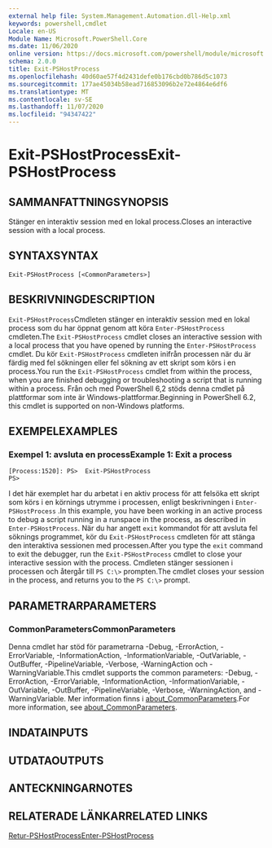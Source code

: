 ```yaml
---
external help file: System.Management.Automation.dll-Help.xml
keywords: powershell,cmdlet
Locale: en-US
Module Name: Microsoft.PowerShell.Core
ms.date: 11/06/2020
online version: https://docs.microsoft.com/powershell/module/microsoft.powershell.core/exit-pshostprocess?view=powershell-7&WT.mc_id=ps-gethelp
schema: 2.0.0
title: Exit-PSHostProcess
ms.openlocfilehash: 40d60ae57f4d2431defe0b176cbd0b786d5c1073
ms.sourcegitcommit: 177ae45034b58ead716853096b2e72e4864e6df6
ms.translationtype: MT
ms.contentlocale: sv-SE
ms.lasthandoff: 11/07/2020
ms.locfileid: "94347422"
---
```

# <span data-ttu-id="fae28-103">Exit-PSHostProcess</span><span class="sxs-lookup"><span data-stu-id="fae28-103">Exit-PSHostProcess</span></span>

## <span data-ttu-id="fae28-104">SAMMANFATTNING</span><span class="sxs-lookup"><span data-stu-id="fae28-104">SYNOPSIS</span></span>
<span data-ttu-id="fae28-105">Stänger en interaktiv session med en lokal process.</span><span class="sxs-lookup"><span data-stu-id="fae28-105">Closes an interactive session with a local process.</span></span>

## <span data-ttu-id="fae28-106">SYNTAX</span><span class="sxs-lookup"><span data-stu-id="fae28-106">SYNTAX</span></span>

```
Exit-PSHostProcess [<CommonParameters>]
```

## <span data-ttu-id="fae28-107">BESKRIVNING</span><span class="sxs-lookup"><span data-stu-id="fae28-107">DESCRIPTION</span></span>

<span data-ttu-id="fae28-108">`Exit-PSHostProcess`Cmdleten stänger en interaktiv session med en lokal process som du har öppnat genom att köra `Enter-PSHostProcess` cmdleten.</span><span class="sxs-lookup"><span data-stu-id="fae28-108">The `Exit-PSHostProcess` cmdlet closes an interactive session with a local process that you have opened by running the `Enter-PSHostProcess` cmdlet.</span></span> <span data-ttu-id="fae28-109">Du kör `Exit-PSHostProcess` cmdleten inifrån processen när du är färdig med fel sökningen eller fel sökning av ett skript som körs i en process.</span><span class="sxs-lookup"><span data-stu-id="fae28-109">You run the `Exit-PSHostProcess` cmdlet from within the process, when you are finished debugging or troubleshooting a script that is running within a process.</span></span> <span data-ttu-id="fae28-110">Från och med PowerShell 6,2 stöds denna cmdlet på plattformar som inte är Windows-plattformar.</span><span class="sxs-lookup"><span data-stu-id="fae28-110">Beginning in PowerShell 6.2, this cmdlet is supported on non-Windows platforms.</span></span>

## <span data-ttu-id="fae28-111">EXEMPEL</span><span class="sxs-lookup"><span data-stu-id="fae28-111">EXAMPLES</span></span>

### <span data-ttu-id="fae28-112">Exempel 1: avsluta en process</span><span class="sxs-lookup"><span data-stu-id="fae28-112">Example 1: Exit a process</span></span>

```
[Process:1520]: PS>  Exit-PSHostProcess
PS>
```

<span data-ttu-id="fae28-113">I det här exemplet har du arbetat i en aktiv process för att felsöka ett skript som körs i en körnings utrymme i processen, enligt beskrivningen i `Enter-PSHostProcess` .</span><span class="sxs-lookup"><span data-stu-id="fae28-113">In this example, you have been working in an active process to debug a script running in a runspace in the process, as described in `Enter-PSHostProcess`.</span></span> <span data-ttu-id="fae28-114">När du har angett `exit` kommandot för att avsluta fel söknings programmet, kör du `Exit-PSHostProcess` cmdleten för att stänga den interaktiva sessionen med processen.</span><span class="sxs-lookup"><span data-stu-id="fae28-114">After you type the `exit` command to exit the debugger, run the `Exit-PSHostProcess` cmdlet to close your interactive session with the process.</span></span>
<span data-ttu-id="fae28-115">Cmdleten stänger sessionen i processen och återgår till `PS C:\>` prompten.</span><span class="sxs-lookup"><span data-stu-id="fae28-115">The cmdlet closes your session in the process, and returns you to the `PS C:\>` prompt.</span></span>

## <span data-ttu-id="fae28-116">PARAMETRAR</span><span class="sxs-lookup"><span data-stu-id="fae28-116">PARAMETERS</span></span>

### <span data-ttu-id="fae28-117">CommonParameters</span><span class="sxs-lookup"><span data-stu-id="fae28-117">CommonParameters</span></span>

<span data-ttu-id="fae28-118">Denna cmdlet har stöd för parametrarna -Debug, -ErrorAction, -ErrorVariable, -InformationAction, -InformationVariable, -OutVariable, -OutBuffer, -PipelineVariable, -Verbose, -WarningAction och -WarningVariable.</span><span class="sxs-lookup"><span data-stu-id="fae28-118">This cmdlet supports the common parameters: -Debug, -ErrorAction, -ErrorVariable, -InformationAction, -InformationVariable, -OutVariable, -OutBuffer, -PipelineVariable, -Verbose, -WarningAction, and -WarningVariable.</span></span> <span data-ttu-id="fae28-119">Mer information finns i [about_CommonParameters](https://go.microsoft.com/fwlink/?LinkID=113216).</span><span class="sxs-lookup"><span data-stu-id="fae28-119">For more information, see [about_CommonParameters](https://go.microsoft.com/fwlink/?LinkID=113216).</span></span>

## <span data-ttu-id="fae28-120">INDATA</span><span class="sxs-lookup"><span data-stu-id="fae28-120">INPUTS</span></span>

## <span data-ttu-id="fae28-121">UTDATA</span><span class="sxs-lookup"><span data-stu-id="fae28-121">OUTPUTS</span></span>

## <span data-ttu-id="fae28-122">ANTECKNINGAR</span><span class="sxs-lookup"><span data-stu-id="fae28-122">NOTES</span></span>

## <span data-ttu-id="fae28-123">RELATERADE LÄNKAR</span><span class="sxs-lookup"><span data-stu-id="fae28-123">RELATED LINKS</span></span>

[<span data-ttu-id="fae28-124">Retur-PSHostProcess</span><span class="sxs-lookup"><span data-stu-id="fae28-124">Enter-PSHostProcess</span></span>](Enter-PSHostProcess.md)
